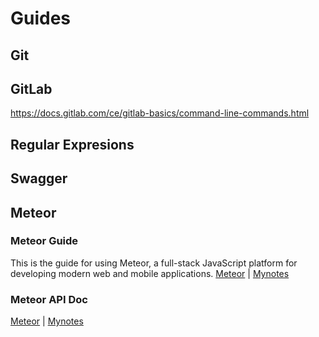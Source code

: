 # Guides
## Git

## GitLab
https://docs.gitlab.com/ce/gitlab-basics/command-line-commands.html

## Regular Expresions

## Swagger

## Meteor
### Meteor Guide
This is the guide for using Meteor, a full-stack JavaScript platform for developing modern web and mobile applications.
[Meteor](https://guide.meteor.com/) | [Mynotes](meteor.md)

### Meteor API Doc
[Meteor](https://docs.meteor.com/) | [Mynotes](meteor-api-docs.md)